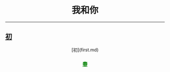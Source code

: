 <center> <h1>我和你</h1> </center>

---
## [初](first.md)
<center>[初](first.md) </center>
<center> <a href="spring.md" style='color:green'><h3>春</h3></a> </center>
